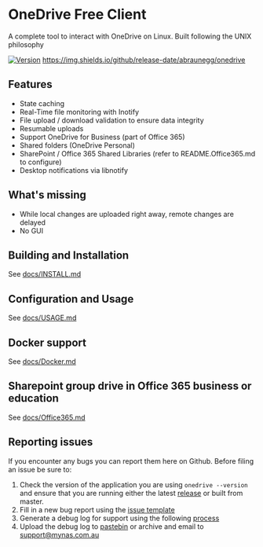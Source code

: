 # OneDrive Free Client
A complete tool to interact with OneDrive on Linux. Built following the UNIX philosophy

[![Version](https://img.shields.io/github/v/release/abraunegg/onedrive)](https://img.shields.io/github/v/release/abraunegg/onedrive)
https://img.shields.io/github/release-date/abraunegg/onedrive

## Features
*   State caching
*   Real-Time file monitoring with Inotify
*   File upload / download validation to ensure data integrity
*   Resumable uploads
*   Support OneDrive for Business (part of Office 365)
*   Shared folders (OneDrive Personal)
*   SharePoint / Office 365 Shared Libraries (refer to README.Office365.md to configure)
*   Desktop notifications via libnotify

## What's missing
*   While local changes are uploaded right away, remote changes are delayed
*   No GUI

## Building and Installation
See [docs/INSTALL.md](docs/INSTALL.md)

## Configuration and Usage
See [docs/USAGE.md](docs/USAGE.md)

## Docker support
See [docs/Docker.md](docs/Docker.md)

## Sharepoint group drive in Office 365 business or education
See [docs/Office365.md](docs/Office365.md)

## Reporting issues
If you encounter any bugs you can report them here on Github. Before filing an issue be sure to:

1.  Check the version of the application you are using `onedrive --version` and ensure that you are running either the latest [release](https://github.com/abraunegg/onedrive/releases) or built from master.
2.  Fill in a new bug report using the [issue template](https://github.com/abraunegg/onedrive/issues/new?template=bug_report.md)
3.  Generate a debug log for support using the following [process](https://github.com/abraunegg/onedrive/wiki/Generate-debug-log-for-support)
4.  Upload the debug log to [pastebin](https://pastebin.com/) or archive and email to support@mynas.com.au
